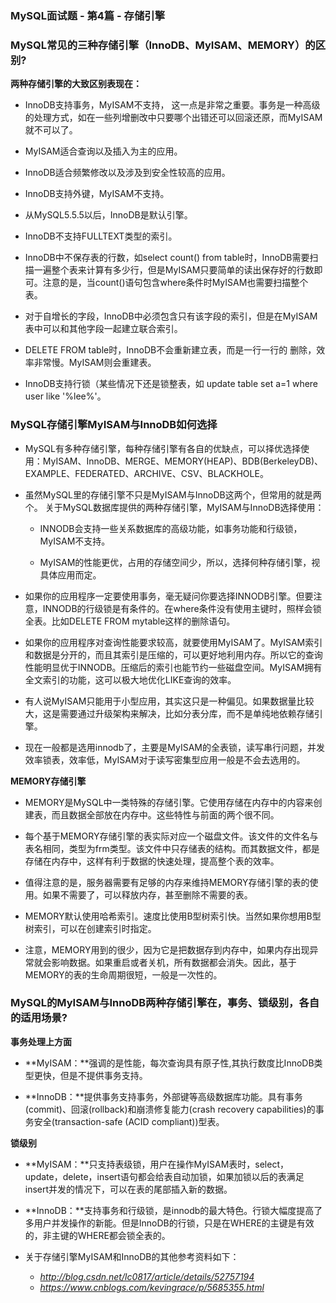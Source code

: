 ### MySQL面试题 - 第4篇 - 存储引擎

### MySQL常见的三种存储引擎（InnoDB、MyISAM、MEMORY）的区别?

**两种存储引擎的大致区别表现在：**

- InnoDB支持事务，MyISAM不支持， 这一点是非常之重要。事务是一种高级的处理方式，如在一些列增删改中只要哪个出错还可以回滚还原，而MyISAM就不可以了。

- MyISAM适合查询以及插入为主的应用。

- InnoDB适合频繁修改以及涉及到安全性较高的应用。

- InnoDB支持外键，MyISAM不支持。

- 从MySQL5.5.5以后，InnoDB是默认引擎。

- InnoDB不支持FULLTEXT类型的索引。

- InnoDB中不保存表的行数，如select count() from table时，InnoDB需要扫描一遍整个表来计算有多少行，但是MyISAM只要简单的读出保存好的行数即可。注意的是，当count()语句包含where条件时MyISAM也需要扫描整个表。

- 对于自增长的字段，InnoDB中必须包含只有该字段的索引，但是在MyISAM表中可以和其他字段一起建立联合索引。

- DELETE FROM table时，InnoDB不会重新建立表，而是一行一行的 删除，效率非常慢。MyISAM则会重建表。

- InnoDB支持行锁（某些情况下还是锁整表，如 update table set a=1 where user like '%lee%'。

### MySQL存储引擎MyISAM与InnoDB如何选择

- MySQL有多种存储引擎，每种存储引擎有各自的优缺点，可以择优选择使用：MyISAM、InnoDB、MERGE、MEMORY(HEAP)、BDB(BerkeleyDB)、EXAMPLE、FEDERATED、ARCHIVE、CSV、BLACKHOLE。

- 虽然MySQL里的存储引擎不只是MyISAM与InnoDB这两个，但常用的就是两个。
  关于MySQL数据库提供的两种存储引擎，MyISAM与InnoDB选择使用：

  - INNODB会支持一些关系数据库的高级功能，如事务功能和行级锁，MyISAM不支持。

  - MyISAM的性能更优，占用的存储空间少，所以，选择何种存储引擎，视具体应用而定。

- 如果你的应用程序一定要使用事务，毫无疑问你要选择INNODB引擎。但要注意，INNODB的行级锁是有条件的。在where条件没有使用主键时，照样会锁全表。比如DELETE FROM mytable这样的删除语句。

- 如果你的应用程序对查询性能要求较高，就要使用MyISAM了。MyISAM索引和数据是分开的，而且其索引是压缩的，可以更好地利用内存。所以它的查询性能明显优于INNODB。压缩后的索引也能节约一些磁盘空间。MyISAM拥有全文索引的功能，这可以极大地优化LIKE查询的效率。

- 有人说MyISAM只能用于小型应用，其实这只是一种偏见。如果数据量比较大，这是需要通过升级架构来解决，比如分表分库，而不是单纯地依赖存储引擎。

- 现在一般都是选用innodb了，主要是MyISAM的全表锁，读写串行问题，并发效率锁表，效率低，MyISAM对于读写密集型应用一般是不会去选用的。

**MEMORY存储引擎**

- MEMORY是MySQL中一类特殊的存储引擎。它使用存储在内存中的内容来创建表，而且数据全部放在内存中。这些特性与前面的两个很不同。

- 每个基于MEMORY存储引擎的表实际对应一个磁盘文件。该文件的文件名与表名相同，类型为frm类型。该文件中只存储表的结构。而其数据文件，都是存储在内存中，这样有利于数据的快速处理，提高整个表的效率。

- 值得注意的是，服务器需要有足够的内存来维持MEMORY存储引擎的表的使用。如果不需要了，可以释放内存，甚至删除不需要的表。

- MEMORY默认使用哈希索引。速度比使用B型树索引快。当然如果你想用B型树索引，可以在创建索引时指定。

- 注意，MEMORY用到的很少，因为它是把数据存到内存中，如果内存出现异常就会影响数据。如果重启或者关机，所有数据都会消失。因此，基于MEMORY的表的生命周期很短，一般是一次性的。

### MySQL的MyISAM与InnoDB两种存储引擎在，事务、锁级别，各自的适用场景?

**事务处理上方面**

- **MyISAM：**强调的是性能，每次查询具有原子性,其执行数度比InnoDB类型更快，但是不提供事务支持。

- **InnoDB：**提供事务支持事务，外部键等高级数据库功能。具有事务(commit)、回滚(rollback)和崩溃修复能力(crash recovery capabilities)的事务安全(transaction-safe (ACID compliant))型表。

**锁级别**

- **MyISAM：**只支持表级锁，用户在操作MyISAM表时，select，update，delete，insert语句都会给表自动加锁，如果加锁以后的表满足insert并发的情况下，可以在表的尾部插入新的数据。

- **InnoDB：**支持事务和行级锁，是innodb的最大特色。行锁大幅度提高了多用户并发操作的新能。但是InnoDB的行锁，只是在WHERE的主键是有效的，非主键的WHERE都会锁全表的。

- 关于存储引擎MyISAM和InnoDB的其他参考资料如下：
  - *http://blog.csdn.net/lc0817/article/details/52757194*
  - *https://www.cnblogs.com/kevingrace/p/5685355.html*

